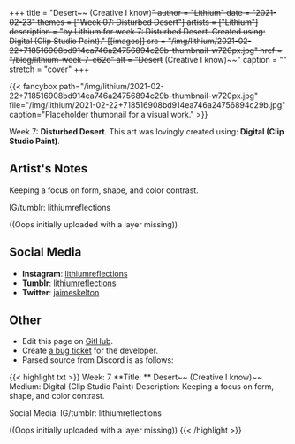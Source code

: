 +++
title =       "Desert~~ (Creative I know)~~"
author =      "Lithium"
date =        "2021-02-23"
themes =      ["Week 07: Disturbed Desert"]
artists =     ["Lithium"]
description = "by Lithium for week 7: Disturbed Desert. Created using: Digital (Clip Studio Paint)."
[[images]]
      src = "/img/lithium/2021-02-22+718516908bd914ea746a24756894c29b-thumbnail-w720px.jpg"
      href = "/blog/lithium-week-7-c62c"
      alt = "Desert~~ (Creative I know)~~"
      caption = ""
      stretch = "cover"
+++


{{< fancybox path="/img/lithium/2021-02-22+718516908bd914ea746a24756894c29b-thumbnail-w720px.jpg" file="/img/lithium/2021-02-22+718516908bd914ea746a24756894c29b.jpg" caption="Placeholder thumbnail for a visual work." >}}


Week 7: **Disturbed Desert**. This art was lovingly created using: **Digital (Clip Studio Paint)**.

## Artist's Notes

Keeping a focus on form, shape, and color contrast.

IG/tumblr: lithiumreflections

((Oops initially uploaded with a layer missing))

## Social Media

- **Instagram**: <a href='https://instagram.com/lithiumreflections' target='_blank'>lithiumreflections</a>
- **Tumblr**: <a href='https://lithiumreflections.tumblr.com' target='_blank'>lithiumreflections</a>
- **Twitter**: <a href='https://twitter.com/jaimeskelton' target='_blank'>jaimeskelton</a>

## Other

- Edit this page on [GitHub](https://github.com/teaminkling/web-refresh/edit/main/content/blog/lithium-week-7-c62c.md).
- Create [a bug ticket](https://github.com/teaminkling/web-refresh/issues/new?assignees=&labels=bug&template=problem-report.md&title=) for the developer.
- Parsed source from Discord is as follows:

{{< highlight txt >}}
Week: 7
**Title:  ** Desert~~ (Creative I know)~~
Medium: Digital (Clip Studio Paint)
Description: Keeping a focus on form, shape, and color contrast.

Social Media: IG/tumblr: lithiumreflections

((Oops initially uploaded with a layer missing))
{{< /highlight >}}